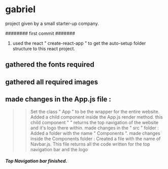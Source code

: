 # gabriel
project given by a small starter-up company. 

########  first commit  #######

1. used the react  " create-react-app " to get the auto-setup folder structure to this react project.
## gathered the fonts required
## gathered all required images
## made changes in the App.js file :
  >> Set the class "  App " to be the wrapper for the entire website.
  >>  Added a child component inside the App.js render method.
         this child component " <Navbar />  " returns the top navigation of the website and it's logo there within.
>> made changes in the " src " folder :
     Added a folder with the name " Components ".
> made changes inside the Components folder :
   Created a file with the name of Navbar.js.
  This file returns all the code written for the top navigation bar and the logo 

##### Top Navigation bar finished. ####
